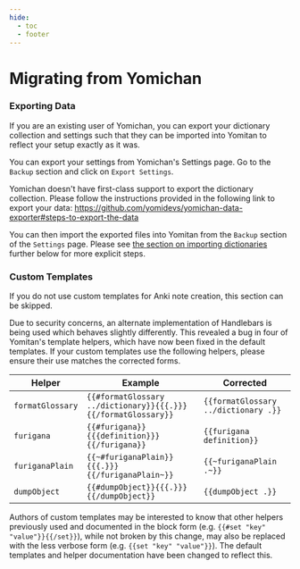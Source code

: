 ```yaml
---
hide:
  - toc
  - footer
---
```


# Migrating from Yomichan

### Exporting Data

If you are an existing user of Yomichan, you can export your dictionary collection and settings such that they can be imported into Yomitan to reflect your setup exactly as it was.

You can export your settings from Yomichan's Settings page. Go to the `Backup` section and click on `Export Settings`.

Yomichan doesn't have first-class support to export the dictionary collection. Please follow the instructions provided in the following link to export your data:
https://github.com/yomidevs/yomichan-data-exporter#steps-to-export-the-data

You can then import the exported files into Yomitan from the `Backup` section of the `Settings` page. Please see [the section on importing dictionaries](#importing-dictionaries) further below for more explicit steps.

### Custom Templates

If you do not use custom templates for Anki note creation, this section can be skipped.

Due to security concerns, an alternate implementation of Handlebars is being used which behaves slightly differently.
This revealed a bug in four of Yomitan's template helpers, which have now been fixed in the default templates. If your
custom templates use the following helpers, please ensure their use matches the corrected forms.

| Helper           | Example                                                       | Corrected                            |
| ---------------- | ------------------------------------------------------------- | ------------------------------------ |
| `formatGlossary` | `{{#formatGlossary ../dictionary}}{{{.}}}{{/formatGlossary}}` | `{{formatGlossary ../dictionary .}}` |
| `furigana`       | `{{#furigana}}{{{definition}}}{{/furigana}}`                  | `{{furigana definition}}`            |
| `furiganaPlain`  | `{{~#furiganaPlain}}{{{.}}}{{/furiganaPlain~}}`               | `{{~furiganaPlain .~}}`              |
| `dumpObject`     | `{{#dumpObject}}{{{.}}}{{/dumpObject}}`                       | `{{dumpObject .}}`                   |

Authors of custom templates may be interested to know that other helpers previously used and documented in the block
form (e.g. `{{#set "key" "value"}}{{/set}}`), while not broken by this change, may also be replaced with the less verbose
form (e.g. `{{set "key" "value"}}`). The default templates and helper documentation have been changed to reflect this.
